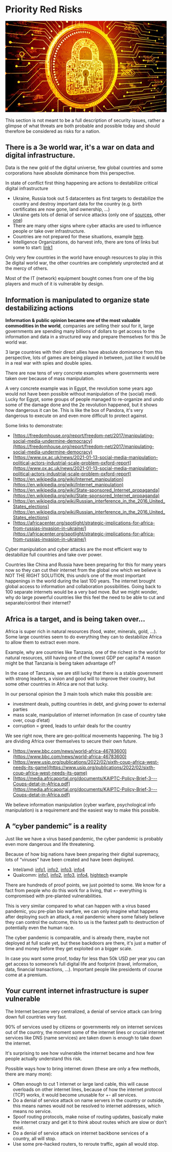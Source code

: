 # **Priority Red Risks**


![alt_text](img/cyber_lock.jpg)


This section is not meant to be a full description of security issues, rather a glimpse of what threats are both probable and possible today and should therefore be considered as risks for a nation.


## **There is a 3e world war, it's a war on data and digital infrastructure.**

Data is the new gold of the digital universe, few global countries and some corporations have absolute dominance from this perspective.

In state of conflict first thing happening are actions to destabilize critical digital infrastructure



* Ukraine, Russia took out 5 datacenters as first targets to destabilize the country and destroy important data for the country (e.g. birth certificates are now gone, land ownership, …)
* Ukraine gets lots of denial of service attacks (only one of [sources](https://www.zdnet.com/article/ukrainian-govt-sites-banks-disrupted-by-ddos-amid-invasion-fears/), other [one](https://www.theguardian.com/technology/2022/mar/09/catastrophic-cyber-war-ukraine-russia-hasnt-happened-yet-experts-say))
* There are many other signs where cyber attacks are used to influence people or take over infrastructure.
* Countries are not prepared for these situations, example [here](https://www.eff.org/deeplinks/2022/03/wartime-bad-time-mess-internet).
* Intelligence Organizations, do harvest info, there are tons of links but some to start: [link1](https://www.eff.org/deeplinks/2022/03/heres-how-ice-illegally-obtained-bulk-financial-records-western-union)

Only very few countries in the world have enough resources to play in this 3e digital world war, the other countries are completely unprotected and at the mercy of others.

Most of the IT (network) equipment bought comes from one of the big players and much of it is vulnerable by design.


## 


## **Information is manipulated to organize state destabilizing actions**

**Information & public opinion became one of the most valuable commodities in the world**, companies are selling their soul for it, large governments are spending many billions of dollars to get access to the information and data in a structured way and prepare themselves for this 3e world war. 

3 large countries with their direct allies have absolute dominance from this perspective, lots of games are being played in between, just like it would be in a real war with spies and double spies.

There are now tens of very concrete examples where governments were taken over because of mass manipulation.

A very concrete example was in Egypt, the revolution some years ago would not have been possible without manipulation of the (social) medi. Lucky for Egypt, some groups of people managed to re-organize and undo some of the damage done and the 2e revolution happened, but it shows how dangerous it can be. This is like the box of Pandora, it's very dangerous to execute on and even more difficult to protect against.

Some links to demonstrate:



* [https://freedomhouse.org/report/freedom-net/2017/manipulating-social-media-undermine-democracy](https://freedomhouse.org/report/freedom-net/2017/manipulating-social-media-undermine-democracy)
* [https://www.ox.ac.uk/news/2021-01-13-social-media-manipulation-political-actors-industrial-scale-problem-oxford-report](https://www.ox.ac.uk/news/2021-01-13-social-media-manipulation-political-actors-industrial-scale-problem-oxford-report)
* [https://en.wikipedia.org/wiki/Internet_manipulation](https://en.wikipedia.org/wiki/Internet_manipulation)
* [https://en.wikipedia.org/wiki/State-sponsored_Internet_propaganda](https://en.wikipedia.org/wiki/State-sponsored_Internet_propaganda)
* [https://en.wikipedia.org/wiki/Russian_interference_in_the_2016_United_States_elections](https://en.wikipedia.org/wiki/Russian_interference_in_the_2016_United_States_elections)
* [https://africacenter.org/spotlight/strategic-implications-for-africa-from-russias-invasion-in-ukraine/](https://africacenter.org/spotlight/strategic-implications-for-africa-from-russias-invasion-in-ukraine/)

Cyber manipulation and cyber attacks are the most efficient way to destabilize full countries and take over power. 

Countries like China and Russia have been preparing for this for many years now so they can cut their internet from the global one which we believe is NOT THE RIGHT SOLUTION, this undo’s one of the most important happenings in the world during the last 100 years. The internet brought global access to information and collaboration possibilities. Going back to 100 separate internets would be a very bad move. But we might wonder, why do large powerful countries like this feel the need to be able to cut and separate/control their internet? 


## 


## **Africa is a target, and is being taken over…**

Africa is super rich in natural resources (food, water, minerals, gold, …). Some large countries seem to do everything they can to destabilize Africa to allow them to extract even more.

Example, why are countries like Tanzania, one of the richest in the world for natural resources, still having one of the lowest GDP per capita?  A reason might be that Tanzania is being taken advantage of?

In the case of Tanzania, we are still lucky that there is a stable government with strong leaders,  a vision and good will to improve their country, but some other countries in Africa are not that lucky.

In our personal opinion the 3 main tools which make this possible are:



* investment deals, putting countries in debt, and giving power to external parties
* mass scale, manipulation of internet information (in case of country take over, coup d’etat)
* corruption = greed, leads to unfair deals for the country

We see right now, there are geo-political movements happening. The big 3 are dividing Africa over themselves to secure their own future.



* [https://www.bbc.com/news/world-africa-46783600](https://www.bbc.com/news/world-africa-46783600)
* [https://www.usip.org/publications/2022/02/sixth-coup-africa-west-needs-its-game](https://www.usip.org/publications/2022/02/sixth-coup-africa-west-needs-its-game)
* [https://media.africaportal.org/documents/KAIPTC-Policy-Brief-3---Coups-detat-in-Africa.pdf](https://media.africaportal.org/documents/KAIPTC-Policy-Brief-3---Coups-detat-in-Africa.pdf)  

We believe information manipulation (cyber warfare, psychological info manipulation) is a requirement and the easiest way to make this possible.


## **A “cyber pandemic” is a reality**

Just like we have a virus based pandemic, the cyber pandemic is probably even more dangerous and life threatening.

Because of how big nations have been preparing their digital supremacy, lots of “viruses” have been created and have been deployed.



* Intel/amd: [info1](https://www.eteknix.com/nsa-may-backdoors-built-intel-amd-processors/), [info2](https://en.wikipedia.org/wiki/Intel_Management_Engine), [info3](https://libreboot.org/faq.html#amd), [info4](https://news.softpedia.com/news/intel-x86-cpus-come-with-a-secret-backdoor-that-nobody-can-touch-or-disable-505347.shtml)
* Qualcomm: [info1](https://www.gsmarena.com/newscomm-49007.php), [info2](https://www.inquisitr.com/4658001/some-smartphones-powered-by-qualcomm-chips-come-with-a-hidden-backdoor/), [info3](https://www.theverge.com/2017/10/15/16479330/oneplus-privacy-complaints-oxygenos-cybersecurity), [info4](https://www.inquisitr.com/4658001/some-smartphones-powered-by-qualcomm-chips-come-with-a-hidden-backdoor/),  [hightech](https://www.chrisdcmoore.co.uk/post/oneplus-analytics/) example

There are hundreds of proof points, we just pointed to some. We know for a fact from people who do this work for a living, that +- everything is compromised with pre-planted vulnerabilities.

This is very similar compared to what can happen with a virus based pandemic, you pre-plan bio warfare, we can only imagine what happens after deploying such an attack, a real pandemic where some falsely believe they can control the outcome, this to us is the fastest path to destruction of potentially even the human race. 

The cyber pandemic is comparable, and is already there, maybe not deployed at full scale yet, but these backdoors are there, it's just a matter of time and money before they get exploited on a bigger scale.

In case you want some proof, today for less than 50k USD per year you can get access to someone’s full digital life and footprint (travel, information, data, financial transactions, …). Important people like presidents of course come at a premium.


## **Your current internet infrastructure is super vulnerable**

The Internet became very centralized, a denial of service attack can bring down full countries very fast.

90% of services used by citizens or governments rely on internet services out of the country, the moment some of the internet lines or crucial internet services like DNS (name services) are taken down is enough to take down the internet.

It's surprising to see how vulnerable the internet became and how few people actually understand this risk.

Possible ways how to bring internet down (these are only a few methods, there are many more):



* Often enough to cut 1 internet or large land cable, this will cause overloads on other internet lines, because of how the internet protocol (TCP) works, it would become unusable for +- all services.
* Do a denial of service attack on name servers in the country or outside, this means names would not be resolved to internet addresses, which means no service.
* Spoof routing protocols, make noise of routing updates, basically make the internet crazy and get it to think about routes which are slow or don’t exist.
* Do a denial of service attack on internet backbone services of a country, all will stop.
* Use some pre-hacked routers, to reroute traffic, again all would stop.



